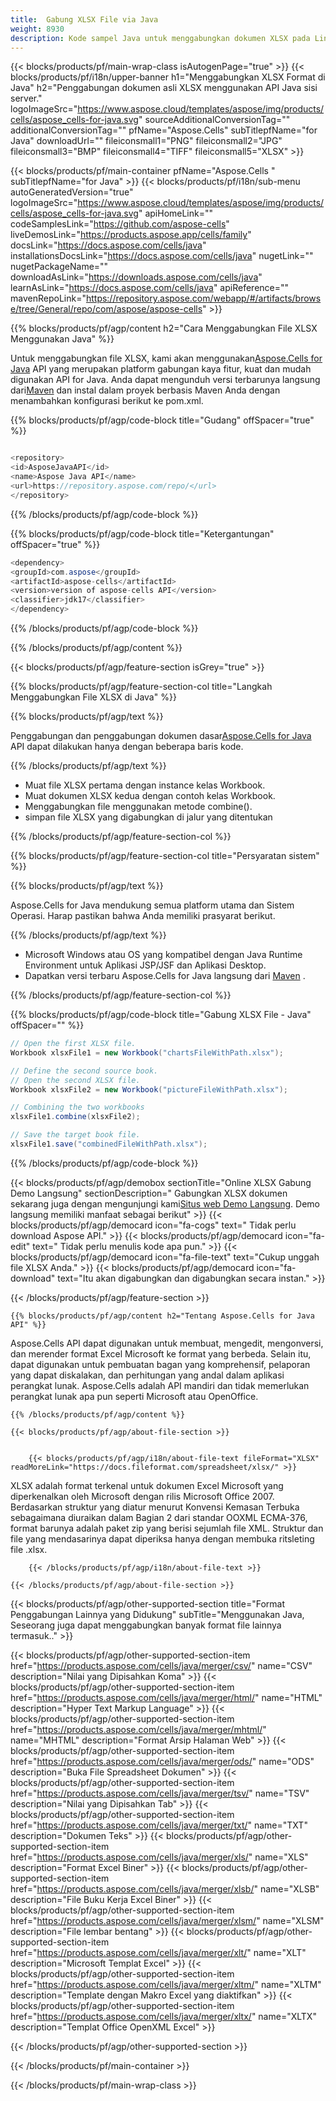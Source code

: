 ```yaml
---
title:  Gabung XLSX File via Java
weight: 8930
description: Kode sampel Java untuk menggabungkan dokumen XLSX pada Lingkungan Runtime Java untuk Aplikasi JSP/JSF dan Aplikasi Desktop.
---
```

{{< blocks/products/pf/main-wrap-class isAutogenPage="true" >}}
{{< blocks/products/pf/i18n/upper-banner h1="Menggabungkan XLSX Format di Java" h2="Penggabungan dokumen asli XLSX menggunakan API Java sisi server." logoImageSrc="https://www.aspose.cloud/templates/aspose/img/products/cells/aspose_cells-for-java.svg" sourceAdditionalConversionTag="" additionalConversionTag="" pfName="Aspose.Cells" subTitlepfName="for Java" downloadUrl="" fileiconsmall1="PNG" fileiconsmall2="JPG" fileiconsmall3="BMP" fileiconsmall4="TIFF" fileiconsmall5="XLSX" >}}

{{< blocks/products/pf/main-container pfName="Aspose.Cells " subTitlepfName="for Java" >}}
{{< blocks/products/pf/i18n/sub-menu autoGeneratedVersion="true" logoImageSrc="https://www.aspose.cloud/templates/aspose/img/products/cells/aspose_cells-for-java.svg" apiHomeLink="" codeSamplesLink="https://github.com/aspose-cells" liveDemosLink="https://products.aspose.app/cells/family" docsLink="https://docs.aspose.com/cells/java" installationsDocsLink="https://docs.aspose.com/cells/java" nugetLink="" nugetPackageName="" downloadAsLink="https://downloads.aspose.com/cells/java" learnAsLink="https://docs.aspose.com/cells/java" apiReference="" mavenRepoLink="https://repository.aspose.com/webapp/#/artifacts/browse/tree/General/repo/com/aspose/aspose-cells" >}}

{{% blocks/products/pf/agp/content h2="Cara Menggabungkan File XLSX Menggunakan Java" %}}

 Untuk menggabungkan file XLSX, kami akan menggunakan[Aspose.Cells for Java](https://products.aspose.com/cells/java) API yang merupakan platform gabungan kaya fitur, kuat dan mudah digunakan API for Java. Anda dapat mengunduh versi terbarunya langsung dari[Maven](https://repository.aspose.com/webapp/#/artifacts/browse/tree/General/repo/com/aspose/aspose-cells) dan instal dalam proyek berbasis Maven Anda dengan menambahkan konfigurasi berikut ke pom.xml.

{{% blocks/products/pf/agp/code-block title="Gudang" offSpacer="true" %}}

```cs

<repository>
<id>AsposeJavaAPI</id>
<name>Aspose Java API</name>
<url>https://repository.aspose.com/repo/</url>
</repository>

```

{{% /blocks/products/pf/agp/code-block %}}

{{% blocks/products/pf/agp/code-block title="Ketergantungan" offSpacer="true" %}}

```cs
<dependency>
<groupId>com.aspose</groupId>
<artifactId>aspose-cells</artifactId>
<version>version of aspose-cells API</version>
<classifier>jdk17</classifier>
</dependency>

```

{{% /blocks/products/pf/agp/code-block %}}

{{% /blocks/products/pf/agp/content %}}

{{< blocks/products/pf/agp/feature-section isGrey="true" >}}

{{% blocks/products/pf/agp/feature-section-col title="Langkah Menggabungkan File XLSX di Java" %}}

{{% blocks/products/pf/agp/text %}}

Penggabungan dan penggabungan dokumen dasar[Aspose.Cells for Java](https://products.aspose.com/cells/java) API dapat dilakukan hanya dengan beberapa baris kode.

{{% /blocks/products/pf/agp/text %}}

+ Muat file XLSX pertama dengan instance kelas Workbook.
+ Muat dokumen XLSX kedua dengan contoh kelas Workbook.
+ Menggabungkan file menggunakan metode combine().
+ simpan file XLSX yang digabungkan di jalur yang ditentukan

{{% /blocks/products/pf/agp/feature-section-col %}}

{{% blocks/products/pf/agp/feature-section-col title="Persyaratan sistem" %}}

{{% blocks/products/pf/agp/text %}}

 Aspose.Cells for Java mendukung semua platform utama dan Sistem Operasi. Harap pastikan bahwa Anda memiliki prasyarat berikut.

{{% /blocks/products/pf/agp/text %}}

-  Microsoft Windows atau OS yang kompatibel dengan Java Runtime Environment untuk Aplikasi JSP/JSF dan Aplikasi Desktop.
-  Dapatkan versi terbaru Aspose.Cells for Java langsung dari
 [Maven](https://repository.aspose.com/webapp/#/artifacts/browse/tree/General/repo/com/aspose/aspose-cells)  .

{{% /blocks/products/pf/agp/feature-section-col %}}

{{% blocks/products/pf/agp/code-block title="Gabung XLSX File - Java" offSpacer="" %}}

```cs
// Open the first XLSX file.
Workbook xlsxFile1 = new Workbook("chartsFileWithPath.xlsx");

// Define the second source book.
// Open the second XLSX file.
Workbook xlsxFile2 = new Workbook("pictureFileWithPath.xlsx");

// Combining the two workbooks
xlsxFile1.combine(xlsxFile2);

// Save the target book file.
xlsxFile1.save("combinedFileWithPath.xlsx");  

```

{{% /blocks/products/pf/agp/code-block %}}

{{< blocks/products/pf/agp/demobox sectionTitle="Online XLSX Gabung Demo Langsung" sectionDescription=" Gabungkan XLSX dokumen sekarang juga dengan mengunjungi kami[Situs web Demo Langsung](https://products.aspose.app/cells/merger). Demo langsung memiliki manfaat sebagai berikut" >}}
            {{< blocks/products/pf/agp/democard icon="fa-cogs" text=" Tidak perlu download Aspose API." >}}
            {{< blocks/products/pf/agp/democard icon="fa-edit" text=" Tidak perlu menulis kode apa pun." >}}
            {{< blocks/products/pf/agp/democard icon="fa-file-text" text="Cukup unggah file XLSX Anda." >}}
            {{< blocks/products/pf/agp/democard icon="fa-download" text="Itu akan digabungkan dan digabungkan secara instan." >}}

{{< /blocks/products/pf/agp/feature-section >}}

<!-- aboutfile Starts -->

    {{% blocks/products/pf/agp/content h2="Tentang Aspose.Cells for Java API" %}}

 Aspose.Cells API dapat digunakan untuk membuat, mengedit, mengonversi, dan merender format Excel Microsoft ke format yang berbeda. Selain itu, dapat digunakan untuk pembuatan bagan yang komprehensif, pelaporan yang dapat diskalakan, dan perhitungan yang andal dalam aplikasi perangkat lunak. Aspose.Cells adalah API mandiri dan tidak memerlukan perangkat lunak apa pun seperti Microsoft atau OpenOffice.



    {{% /blocks/products/pf/agp/content %}}

    {{< blocks/products/pf/agp/about-file-section >}}


        {{< blocks/products/pf/agp/i18n/about-file-text fileFormat="XLSX" readMoreLink="https://docs.fileformat.com/spreadsheet/xlsx/" >}}
 XLSX adalah format terkenal untuk dokumen Excel Microsoft yang diperkenalkan oleh Microsoft dengan rilis Microsoft Office 2007. Berdasarkan struktur yang diatur menurut Konvensi Kemasan Terbuka sebagaimana diuraikan dalam Bagian 2 dari standar OOXML ECMA-376, format barunya adalah paket zip yang berisi sejumlah file XML. Struktur dan file yang mendasarinya dapat diperiksa hanya dengan membuka ritsleting file .xlsx.

        {{< /blocks/products/pf/agp/i18n/about-file-text >}}

    {{< /blocks/products/pf/agp/about-file-section >}}

<!-- aboutfile Ends -->

{{< blocks/products/pf/agp/other-supported-section title="Format Penggabungan Lainnya yang Didukung" subTitle="Menggunakan Java, Seseorang juga dapat menggabungkan banyak format file lainnya termasuk.." >}}

{{< blocks/products/pf/agp/other-supported-section-item href="https://products.aspose.com/cells/java/merger/csv/" name="CSV" description="Nilai yang Dipisahkan Koma" >}}
{{< blocks/products/pf/agp/other-supported-section-item href="https://products.aspose.com/cells/java/merger/html/" name="HTML" description="Hyper Text Markup Language" >}}
{{< blocks/products/pf/agp/other-supported-section-item href="https://products.aspose.com/cells/java/merger/mhtml/" name="MHTML" description="Format Arsip Halaman Web" >}}
{{< blocks/products/pf/agp/other-supported-section-item href="https://products.aspose.com/cells/java/merger/ods/" name="ODS" description="Buka File Spreadsheet Dokumen" >}}
{{< blocks/products/pf/agp/other-supported-section-item href="https://products.aspose.com/cells/java/merger/tsv/" name="TSV" description="Nilai yang Dipisahkan Tab" >}}
{{< blocks/products/pf/agp/other-supported-section-item href="https://products.aspose.com/cells/java/merger/txt/" name="TXT" description="Dokumen Teks" >}}
{{< blocks/products/pf/agp/other-supported-section-item href="https://products.aspose.com/cells/java/merger/xls/" name="XLS" description="Format Excel Biner" >}}
{{< blocks/products/pf/agp/other-supported-section-item href="https://products.aspose.com/cells/java/merger/xlsb/" name="XLSB" description="File Buku Kerja Excel Biner" >}}
{{< blocks/products/pf/agp/other-supported-section-item href="https://products.aspose.com/cells/java/merger/xlsm/" name="XLSM" description="File lembar bentang" >}}
{{< blocks/products/pf/agp/other-supported-section-item href="https://products.aspose.com/cells/java/merger/xlt/" name="XLT" description="Microsoft Templat Excel" >}}
{{< blocks/products/pf/agp/other-supported-section-item href="https://products.aspose.com/cells/java/merger/xltm/" name="XLTM" description="Template dengan Makro Excel yang diaktifkan" >}}
{{< blocks/products/pf/agp/other-supported-section-item href="https://products.aspose.com/cells/java/merger/xltx/" name="XLTX" description="Templat Office OpenXML Excel" >}}

{{< /blocks/products/pf/agp/other-supported-section >}}

{{< /blocks/products/pf/main-container >}}
    
{{< /blocks/products/pf/main-wrap-class >}}
